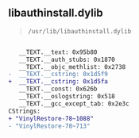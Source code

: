 ## libauthinstall.dylib

> `/usr/lib/libauthinstall.dylib`

```diff

   __TEXT.__text: 0x95b80
   __TEXT.__auth_stubs: 0x1870
   __TEXT.__objc_methlist: 0x2738
-  __TEXT.__cstring: 0x1d5f9
+  __TEXT.__cstring: 0x1d5fa
   __TEXT.__const: 0x626b
   __TEXT.__oslogstring: 0x518
   __TEXT.__gcc_except_tab: 0x2e3c
CStrings:
+ "VinylRestore-78~1088"
- "VinylRestore-78~713"

```
